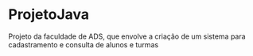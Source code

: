 # ProjetoJava
Projeto da faculdade de ADS, que envolve a criação de um sistema para cadastramento e consulta de alunos e turmas
